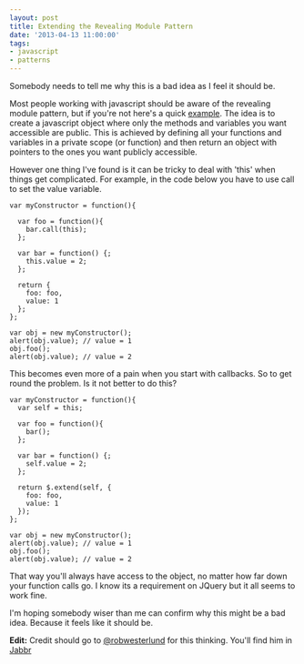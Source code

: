 ```yaml
---
layout: post
title: Extending the Revealing Module Pattern
date: '2013-04-13 11:00:00'
tags:
- javascript
- patterns
---
```


Somebody needs to tell me why this is a bad idea as I feel it should be.

Most people working with javascript should be aware of the revealing module pattern, but if you're not here's a quick [example](http://addyosmani.com/resources/essentialjsdesignpatterns/book/#revealingmodulepatternjavascript). The idea is to create a javascript object where only the methods and variables you want accessible are public. This is achieved by defining all your functions and variables in a private scope (or function) and then return an object with pointers to the ones you want publicly accessible.

However one thing I've found is it can be tricky to deal with 'this' when things get complicated. For example, in the code below you have to use call to set the value variable.

```language-javascript
var myConstructor = function(){
	
  var foo = function(){
    bar.call(this);
  };
  
  var bar = function() {;
    this.value = 2; 
  };
  
  return {
    foo: foo,
    value: 1
  };
};

var obj = new myConstructor();
alert(obj.value); // value = 1
obj.foo();
alert(obj.value); // value = 2
```

This becomes even more of a pain when you start with callbacks. So to get round the problem. Is it not better to do this?

```language-javascript
var myConstructor = function(){
  var self = this;
	
  var foo = function(){
    bar();
  };
  
  var bar = function() {;
    self.value = 2; 
  };
  
  return $.extend(self, {
    foo: foo,
    value: 1
  });
};

var obj = new myConstructor();
alert(obj.value); // value = 1
obj.foo();
alert(obj.value); // value = 2
```

That way you'll always have access to the object, no matter how far down your function calls go. I know its a requirement on JQuery but it all seems to work fine.

I'm hoping somebody wiser than me can confirm why this might be a bad idea. Because it feels like it should be.

**Edit:** Credit should go to [@robwesterlund](https://twitter.com/robwesterlund) for this thinking. You'll find him in [Jabbr](http://jabbr.net)
